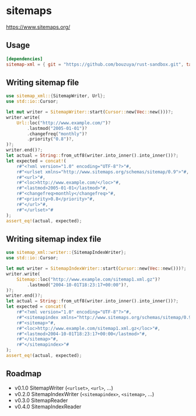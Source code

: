 # sitemaps

<https://www.sitemaps.org/>

## Usage

```toml
[dependencies]
sitemap-xml = { git = "https://github.com/bouzuya/rust-sandbox.git", tag = "sitemap-xml/0.2.0" }
```

## Writing sitemap file

```rust
use sitemap_xml::{SitemapWriter, Url};
use std::io::Cursor;

let mut writer = SitemapWriter::start(Cursor::new(Vec::new()))?;
writer.write(
    Url::loc("http://www.example.com/")?
        .lastmod("2005-01-01")?
        .changefreq("monthly")?
        .priority("0.8")?,
)?;
writer.end()?;
let actual = String::from_utf8(writer.into_inner().into_inner())?;
let expected = concat!(
    r#"<?xml version="1.0" encoding="UTF-8"?>"#,
    r#"<urlset xmlns="http://www.sitemaps.org/schemas/sitemap/0.9">"#,
    r#"<url>"#,
    r#"<loc>http://www.example.com/</loc>"#,
    r#"<lastmod>2005-01-01</lastmod>"#,
    r#"<changefreq>monthly</changefreq>"#,
    r#"<priority>0.8</priority>"#,
    r#"</url>"#,
    r#"</urlset>"#
);
assert_eq!(actual, expected);
```

## Writing sitemap index file

```rust
use sitemap_xml::writer::{SitemapIndexWriter};
use std::io::Cursor;

let mut writer = SitemapIndexWriter::start(Cursor::new(Vec::new()))?;
writer.write(
    Sitemap::loc("http://www.example.com/sitemap1.xml.gz")?
        .lastmod("2004-10-01T18:23:17+00:00")?,
)?;
writer.end()?;
let actual = String::from_utf8(writer.into_inner().into_inner())?;
let expected = concat!(
    r#"<?xml version="1.0" encoding="UTF-8"?>"#,
    r#"<sitemapindex xmlns="http://www.sitemaps.org/schemas/sitemap/0.9">"#,
    r#"<sitemap>"#,
    r#"<loc>http://www.example.com/sitemap1.xml.gz</loc>"#,
    r#"<lastmod>2004-10-01T18:23:17+00:00</lastmod>"#,
    r#"</sitemap>"#,
    r#"</sitemapindex>"#
);
assert_eq!(actual, expected);
```

## Roadmap

- v0.1.0 SitemapWriter (`<urlset>`, `<url>`, ...)
- v0.2.0 SitemapIndexWriter (`<sitemapindex>`, `<sitemap>`, ...)
- v0.3.0 SitemapReader
- v0.4.0 SitemapIndexReader
